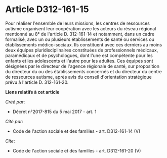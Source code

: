 # Article D312-161-15

Pour réaliser l'ensemble de leurs missions, les centres de ressources autisme organisent leur coopération avec les acteurs du
réseau régional mentionné au 8° de l'article D. 312-161-14 et notamment, dans un cadre formalisé, avec un ou plusieurs
établissements de santé ou services ou établissements médico-sociaux. Ils constituent avec ces derniers au moins deux équipes
pluridisciplinaires constituées de professionnels médicaux, paramédicaux et de psychologues, dont l'une est compétente pour
les enfants et les adolescents et l'autre pour les adultes. Ces équipes sont désignées par le directeur de l'agence régionale
de santé, sur proposition du directeur du ou des établissements concernés et du directeur du centre de ressources autisme,
après avis du conseil d'orientation stratégique prévu à l'article D. 312-161-20.

**Liens relatifs à cet article**

_Créé par_:

  - Décret n°2017-815 du 5 mai 2017 - art. 1

_Cité par_:

  - Code de l'action sociale et des familles - art. D312-161-14 (V)

_Cite_:

  - Code de l'action sociale et des familles - art. D312-161-20 (V)
